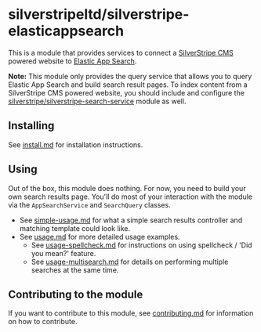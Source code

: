 # silverstripeltd/silverstripe-elasticappsearch

This is a module that provides services to connect a [SilverStripe CMS](https://www.silverstripe.org/) powered website to [Elastic App Search](https://www.elastic.co/enterprise-search).

**Note:** This module only provides the query service that allows you to query Elastic App Search and build search result pages. To index content from a SilverStripe CMS powered website, you should include and configure the [silverstripe/silverstripe-search-service](https://github.com/silverstripe/silverstripe-search-service/) module as well.

## Installing
See [install.md](docs/en/install.md) for installation instructions.

## Using
Out of the box, this module does nothing. For now, you need to build your own search results page. You'll do most of your interaction with the module via the `AppSearchService` and `SearchQuery` classes.

* See [simple-usage.md](docs/en/simple-usage.md) for what a simple search results controller and matching template could look like.
* See [usage.md](docs/en/usage.md) for more detailed usage examples.
  * See [usage-spellcheck.md](docs/en/usage-spellcheck.md) for instructions on using spellcheck / 'Did you mean?' feature.
  * See [usage-multisearch.md](docs/en/usage-multisearch.md) for details on performing multiple searches at the same time.

## Contributing to the module
If you want to contribute to this module, see [contributing.md](docs/en/contributing.md) for information on how to contribute.
